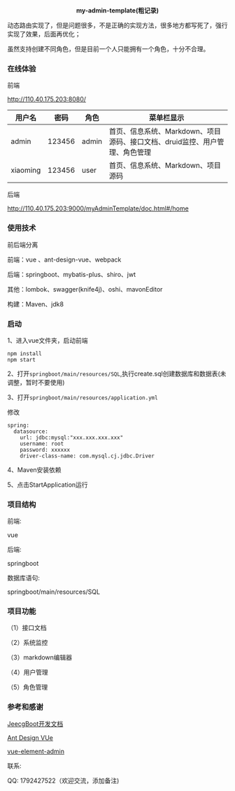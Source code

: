 <div align="center"><b>my-admin-template(粗记录)</b></div>





动态路由实现了，但是问题很多，不是正确的实现方法，很多地方都写死了，强行实现了效果，后面再优化；

虽然支持创建不同角色，但是目前一个人只能拥有一个角色，十分不合理。



### **在线体验**

前端

http://110.40.175.203:8080/

|用户名|密码|角色|菜单栏显示|
|-|-|-|-|
|admin|123456|admin|首页、信息系统、Markdown、项目源码、接口文档、druid监控、用户管理、角色管理|
|xiaoming|123456|user|首页、信息系统、Markdown、项目源码|

后端

http://110.40.175.203:9000/myAdminTemplate/doc.html#/home



### **使用技术**

前后端分离

前端：vue 、ant-design-vue、webpack

后端：springboot、mybatis-plus、shiro、jwt

其他：lombok、swagger(knife4j)、oshi、mavonEditor

构建：Maven、jdk8

### **启动**

1、进入vue文件夹，启动前端

```
npm install
npm start
```

2、打开```springboot/main/resources/SQL```,执行create.sql创建数据库和数据表(未调整，暂时不要使用)

3、打开```springboot/main/resources/application.yml```

修改

```
spring:
  datasource:
    url: jdbc:mysql:"xxx.xxx.xxx.xxx"
    username: root
    password: xxxxxx
    driver-class-name: com.mysql.cj.jdbc.Driver
```

4、Maven安装依赖

5、点击StartApplication运行

### **项目结构**

前端:

vue

后端:

springboot

数据库语句:

springboot/main/resources/SQL

### **项目功能**


（1）接口文档

（2）系统监控

（3）markdown编辑器

（4）用户管理

（5）角色管理


### **参考和感谢**

[JeecgBoot开发文档](http://doc.jeecg.com/2043868)

[Ant Design VUe](https://www.antdv.com/docs/vue/introduce-cn/)

[vue-element-admin](https://github.com/PanJiaChen/vue-element-admin)

联系:

QQ: 1792427522（欢迎交流，添加备注)